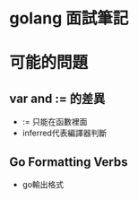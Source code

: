 # golang 面試筆記


# 可能的問題
##  var and := 的差異
* := 只能在函數裡面
* inferred代表編譯器判斷

## Go Formatting Verbs
* go輸出格式